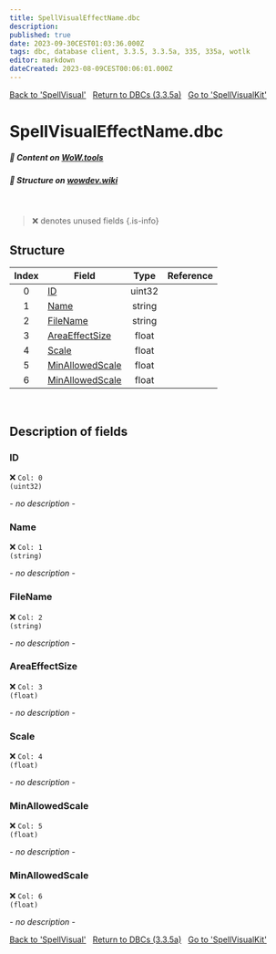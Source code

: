 ```yaml
---
title: SpellVisualEffectName.dbc
description:
published: true
date: 2023-09-30CEST01:03:36.000Z
tags: dbc, database client, 3.3.5, 3.3.5a, 335, 335a, wotlk
editor: markdown
dateCreated: 2023-08-09CEST00:06:01.000Z
---
```

<a href="https://trinitycore.info/files/DBC/335/spellvisual" class="mt-5 v-btn v-btn--depressed v-btn--flat v-btn--outlined theme--light v-size--default darkblue--text text--lighten-3"><span class="v-btn__content"><i aria-hidden="true" class="v-icon notranslate v-icon--left mdi mdi-arrow-left theme--light"></i><span>Back to 'SpellVisual'</span></span></a>&nbsp;&nbsp;&nbsp;<a href="https://trinitycore.info/files/DBC/335/home" class="mt-5 v-btn v-btn--depressed v-btn--flat v-btn--outlined theme--light v-size--default darkblue--text text--lighten-3"><span class="v-btn__content"><i aria-hidden="true" class="v-icon notranslate v-icon--left mdi mdi-home-outline theme--light"></i><span>Return to DBCs (3.3.5a)</span></span></a>&nbsp;&nbsp;&nbsp;<a href="https://trinitycore.info/files/DBC/335/spellvisualkit" class="mt-5 v-btn v-btn--depressed v-btn--flat v-btn--outlined theme--light v-size--default darkblue--text text--lighten-3"><span class="v-btn__content"><span>Go to 'SpellVisualKit'</span><i aria-hidden="true" class="v-icon notranslate v-icon--right mdi mdi-arrow-right theme--light"></i></span></a>

# SpellVisualEffectName.dbc
##### :open_book: Content on [WoW.tools](https://wow.tools/dbc/?dbc=spellvisualeffectname&build=3.3.5.12340)
##### :pencil: Structure on [wowdev.wiki](https://wowdev.wiki/DB/SpellVisualEffectName)
&nbsp;

> :x: denotes unused fields
{.is-info}


## Structure

| Index | Field | Type | Reference |
| :---: | --- | :---: | --- |
| 0 | [ID](#id) | uint32 |  |
| 1 | [Name](#name) | string |  |
| 2 | [FileName](#filename) | string |  |
| 3 | [AreaEffectSize](#areaeffectsize) | float |  |
| 4 | [Scale](#scale) | float |  |
| 5 | [MinAllowedScale](#minallowedscale) | float |  |
| 6 | [MinAllowedScale](#minallowedscale) | float |  |
&nbsp;
## Description of fields

### ID
:x: <code>Col: 0 (uint32)</code>

*- no description -*
&nbsp;

### Name
:x: <code>Col: 1 (string)</code>

*- no description -*
&nbsp;

### FileName
:x: <code>Col: 2 (string)</code>

*- no description -*
&nbsp;

### AreaEffectSize
:x: <code>Col: 3 (float)</code>

*- no description -*
&nbsp;

### Scale
:x: <code>Col: 4 (float)</code>

*- no description -*
&nbsp;

### MinAllowedScale
:x: <code>Col: 5 (float)</code>

*- no description -*
&nbsp;

### MinAllowedScale
:x: <code>Col: 6 (float)</code>

*- no description -*
&nbsp;

<a href="https://trinitycore.info/files/DBC/335/spellvisual" class="mt-5 v-btn v-btn--depressed v-btn--flat v-btn--outlined theme--light v-size--default darkblue--text text--lighten-3"><span class="v-btn__content"><i aria-hidden="true" class="v-icon notranslate v-icon--left mdi mdi-arrow-left theme--light"></i><span>Back to 'SpellVisual'</span></span></a>&nbsp;&nbsp;&nbsp;<a href="https://trinitycore.info/files/DBC/335/home" class="mt-5 v-btn v-btn--depressed v-btn--flat v-btn--outlined theme--light v-size--default darkblue--text text--lighten-3"><span class="v-btn__content"><i aria-hidden="true" class="v-icon notranslate v-icon--left mdi mdi-home-outline theme--light"></i><span>Return to DBCs (3.3.5a)</span></span></a>&nbsp;&nbsp;&nbsp;<a href="https://trinitycore.info/files/DBC/335/spellvisualkit" class="mt-5 v-btn v-btn--depressed v-btn--flat v-btn--outlined theme--light v-size--default darkblue--text text--lighten-3"><span class="v-btn__content"><span>Go to 'SpellVisualKit'</span><i aria-hidden="true" class="v-icon notranslate v-icon--right mdi mdi-arrow-right theme--light"></i></span></a>
